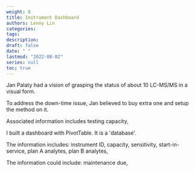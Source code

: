 ```yaml
---
weight: 8
title: Instrument Dashboard
authors: Lenny Lin
categories: 
tags: 
description: 
draft: false
date: " "
lastmod: "2022-08-02"
series: null
toc: true
---
```



Jan Palaty had a vision of grasping the status of about 10 LC-MS/MS in a visual form.  

To address the down-time issue, Jan believed to buy extra one and setup the method on it.  

Associated information includes testing capacity, 

I built a dashboard with PivotTable.  It is a 'database'.  

The information includes: 
instrument ID, capacity, sensitivity, start-in-service, plan A analytes, plan B analytes,

The information could include:
maintenance due, 

